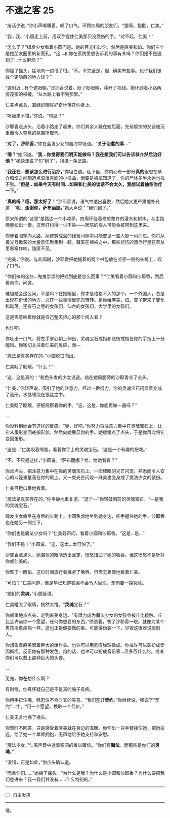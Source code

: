 # 不速之客 25

“废话少说，”你小声嘟囔着，叹了口气，环顾四周的朋友们。“是啊，抱歉，仁美。”

“我...我...”小圆走上前，用双手握住仁美那只没受伤的手。“对不起，仁美！”

“怎么了？”绿发少女看着小圆问道。她的目光扫过你，然后是麻美和焰。你们三个是她朋友圈里的新面孔。“这...和你在医院里想告诉我的事有关吗？你们是不是遇到了...什么麻烦？”

你摇了摇头，猛地向一边甩了甩。“不。不完全是，但...确实有些事。也许我们该找个更隐蔽的地方谈？”

“这附近...有个遮阳棚，”沙耶香说着，眨了眨眼睛，移开了视线。她环顾着小路两旁茂密的植被。“从大路上看不到那里。”

仁美点点头，翠绿的眼眸好奇地落在你身上。

“听起来不错，”你说。“带路？”

沙耶香点点头，沿着小路走了起来。你们其余人跟在她后面，先前愉快的交谈被沉重而令人窒息的氛围所取代。

“**对了，沙耶香，**”你在蓝发少女的脑海中低语。“**关于治愈的事...**”

“**嗯？**”她问道。“**我...你觉得我们明天能做吗？我在想我们可以告诉恭介然后治好他？**”她快速说了句“到了”，拐进一条岔路。

“**我还在...想该怎么进行治疗，**”你坦白道。私下里，你内心有一部分**真的**很想在恭介和焰之间制造点浪漫喜剧的小插曲，但要是被焰知道了，你的尸体多半永远也找不到。“**但是...如果今天有时间...如果和仁美的谈话不会太久，我想试着抽空治疗一下。**”

“**真的吗？哦，那太好了！**”沙耶香说，语气中透出喜悦，然后她又更严肃地补充道：“**呃...谢谢你，萨布丽娜。**”她大声说：“我们到了。”

原来所谓的“这里”是路边一个小凉亭，四周环绕着修剪整齐的灌木和树木，与主路两旁如出一辙。这里打扫得一尘不染——医院的病人可能会被带到这里来。

你眯着眼望向大路，从修剪成型的绿篱间隙中只能瞥见一些人影一闪而过。你将从极光号缴获的大量悲伤聚集到一起，藏匿在植被之中，那些悲伤的漂浮行星在草丛里窸窣作响，隐匿不见。

“完美，”你说。与此同时，沙耶香把她提着的两个书包放在凉亭一侧的长椅上，叹了口气。

“你们搞的这些...鬼鬼祟祟的把戏到底是怎么回事？”仁美看着小圆和沙耶香，然后看向你，问道。

难怪她会这么问，不是吗？在她眼里，你才是格格不入的那个。一个外国人，总是出现在奇怪的地方，总在一些事情里兜兜转转。是你给麻美、焰、杏子带来了变化和动荡。还有石之卷的女孩们，仙台的女孩们，大学里的女孩们。

这是否意味着你就是自己整天担心的那个闯入者？

也许吧。

你吐出一口气，将左手掌心朝上伸出，灵魂宝石戒指和悲伤戒指在你的手指上十分醒目。你密切关注着仁美的反应，而—

“魔法是真实存在的，”小圆脱口而出。

仁美眨了眨眼。“什么？”

“这、这是真的！”粉色头发的少女说道。站在她肩膀旁的沙耶香点了点头。

“仁美，”你轻声说，吸引了她的注意力。经过一番努力，你的灵魂宝石闪烁着变成了蛋形，水晶缠绕在银丝之中。

仁美眨了眨眼，仔细观察着你的手。“这、这是…你能再做一遍吗？”

…

你没料到她会有这样的反应。“呃，好吧。”你努力将注意力集中在灵魂宝石上，让它从蛋形变回戒指形状，然后向她展示你的手。她缓缓点了点头，于是你再次将它变回蛋形。

“这是…”仁美咬着嘴唇，看着你手上的灵魂宝石。“这是一个有趣的把戏。”

“不、不只是这样，”小圆说。“萨布丽娜？给、给她看看？”

你点点头，把注意力集中在你的灵魂宝石上。一团耀眼的光芒闪现，熟悉而令人安心的斗篷重量落在你的肩上。又一束光芒闪现—麻美也变身成了魔法少女的装扮。

仁美目瞪口呆地看着。

“魔法是真实存在的，”你平静地重复道。“这个—”你轻敲胸前的灵魂宝石，“—是我的灵魂宝石。”

绿发少女瘫坐在身后的长凳上。小圆焦虑地坐到她身边，伸手握住她的手，沙耶香也在她另一侧坐下。

“你们也是魔法少女吗？”仁美轻声问，看着小圆和沙耶香。“这是…是…”

“我们不是！”小圆说。“这、这太…太可怕了。”

沙耶香点点头，她湛蓝的眼睛透出坚定，愤怒扭曲了她的嘴唇。但这愤怒不是针对你或仁美的。

你瞥了一眼焰。这位时间旅行者抿紧了嘴唇，但面无表情地看着仁美。

“可怕？”仁美问道，像是早已知道答案不会令人愉快，却仍要一探究竟。

“她们的**灵魂**，”小圆低语。

仁美瞪大了眼睛，恍然大悟。“**灵魂**宝石？”

你郑重地点点头，走到麻美身边。“有潜力成为魔法少女的女孩会被丘比接触。丘比会许诺你一个愿望，任何你想要的东西，”你说着，瞥了沙耶香一眼。就像为某个男孩治愈疾病一样。这也正是**你**要做的事。可能得伪装一下，尽管这很难说服别人。

你想象着麻美留着巨大的爆炸头。也许可以用悲叹弹珠做成。你或许可以装扮成爱因斯坦。反正你有那种发色。焰的话，也许可以扮成音乐家…贝多芬什么的。或者你们可以戴上那种巨大的头套。

…

见鬼，你**在**想什么啊？

有时候，你真怀疑自己是不是真的脑子有病。

你用手捂住嘴，强忍住不合时宜的笑意。“我们签订**契约**，”你继续说，强调了“契约”二字。“用一个愿望，换取一个代价。”

仁美无言地摇了摇头。

你暂时不回答，只是感受着麻美就在身边的温暖。你伸出一只手臂搂住她，把她拉近，给了她一个单臂拥抱，无声地给予她支持和安慰。

“魔法少女，”仁美声音中透着空洞的难以置信。“你们有**魔法**。而那些是你们的**灵魂**。”

“没错，正是如此，”你点头确认道。

“而且你们……”她摇了摇头。“为什么是我？为什么是小圆和沙耶香？为什么要把我们卷进来？我—我们并没有……什么特别的。”

---

- [ ] 自由发挥

---

嗯。
